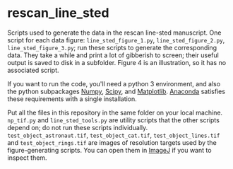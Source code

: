 # rescan_line_sted
Scripts used to generate the data in the rescan line-sted manuscript. One script for each data figure: `line_sted_figure_1.py`, `line_sted_figure_2.py`, `line_sted_figure_3.py`; run these scripts to generate the corresponding data. They take a while and print a lot of gibberish to screen; their useful output is saved to disk in a subfolder. Figure 4 is an illustration, so it has no associated script.

If you want to run the code, you'll need a python 3 environment, and also the python subpackages [Numpy](http://www.numpy.org/), [Scipy](https://www.scipy.org/), and [Matplotlib](http://matplotlib.org/). [Anaconda](https://www.continuum.io/downloads) satisfies these requirements with a single installation.

Put all the files in this repository in the same folder on your local machine. `np_tif.py` and `line_sted_tools.py` are utility scripts that the other scripts depend on; do not run these scripts individually. `test_object_astronaut.tif`, `test_object_cat.tif`, `test_object_lines.tif` and `test_object_rings.tif` are images of resolution targets used by the figure-generating scripts. You can open them in [ImageJ](https://imagej.nih.gov/ij/) if you want to inspect them.

